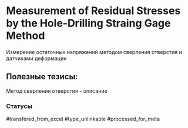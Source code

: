 # Measurement of Residual Stresses by the Hole-Drilling Straing Gage Method

Измерение остаточных напряжений методом сверления отверстия и датчиками деформации

## Полезные тезисы:
Метод сверления отверстия - описание

### Статусы
#transfered_from_excel 
#type_unlinkable 
#processed_for_meta